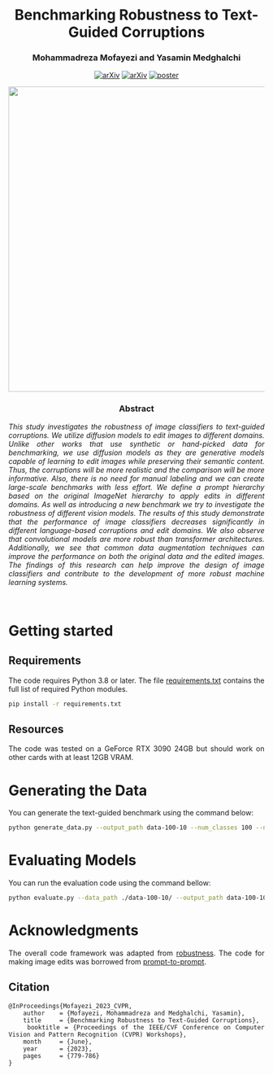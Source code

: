 <div align="center">
<h1> Benchmarking Robustness to Text-Guided Corruptions </h1>
<h3>

Mohammadreza Mofayezi and Yasamin Medghalchi </h3>

[![arXiv](https://img.shields.io/badge/paper-cvpr2023-gold)](https://openaccess.thecvf.com/content/CVPR2023W/GCV/html/Mofayezi_Benchmarking_Robustness_to_Text-Guided_Corruptions_CVPRW_2023_paper.html)
[![arXiv](https://img.shields.io/badge/arXiv-2304.02963-red)](https://arxiv.org/abs/2304.02963)
[![poster](https://img.shields.io/badge/poster-orange)](https://drive.google.com/file/d/1Ed0UE1mGoiqKKe5Xw5N6vxa2eOYpwgmb/view?usp=sharing) 

<image src="docs/Overview.png" width="600">
</div>

<div align="center"> <h3> Abstract </h3>  </div>
<div align="justify">

*This study investigates the robustness of image classifiers to text-guided corruptions. We utilize diffusion models to edit images to different domains. Unlike other works that use synthetic or hand-picked data for benchmarking, we use diffusion models as they are generative models capable of learning to edit images while preserving their semantic content. Thus, the corruptions will be more realistic and the comparison will be more informative. Also, there is no need for manual labeling and we can create large-scale benchmarks with less effort. We define a prompt hierarchy based on the original ImageNet hierarchy to apply edits in different domains. As well as introducing a new benchmark we try to investigate the robustness of different vision models. The results of this study demonstrate that the performance of image classifiers decreases significantly in different language-based corruptions and edit domains. We also observe that convolutional models are more robust than transformer architectures. Additionally, we see that common data augmentation techniques can improve the performance on both the original data and the edited images. The findings of this research can help improve the design of image classifiers and contribute to the development of more robust machine learning systems.*

</br>

# Getting started

## Requirements
The code requires Python 3.8 or later. The file [requirements.txt](requirements.txt) contains the full list of required Python modules.
```bash
pip install -r requirements.txt
```

## Resources
The code was tested on a GeForce RTX 3090 24GB but should work on other cards with at least 12GB VRAM.

# Generating the Data
You can generate the text-guided benchmark using the command below:
```bash
python generate_data.py --output_path data-100-10 --num_classes 100 --num_images 10 --sub_class all --seed 10
```

# Evaluating Models
You can run the evaluation code using the command bellow:
```bash
python evaluate.py --data_path ./data-100-10/ --output_path data-100-10
```

# Acknowledgments

The overall code framework was adapted from [robustness](https://github.com/hendrycks/robustness).
The code for making image edits was borrowed from [prompt-to-prompt](https://github.com/google/prompt-to-prompt).

## Citation

```
@InProceedings{Mofayezi_2023_CVPR,
    author    = {Mofayezi, Mohammadreza and Medghalchi, Yasamin},
    title     = {Benchmarking Robustness to Text-Guided Corruptions},
    booktitle = {Proceedings of the IEEE/CVF Conference on Computer Vision and Pattern Recognition (CVPR) Workshops},
    month     = {June},
    year      = {2023},
    pages     = {779-786}
}
```
